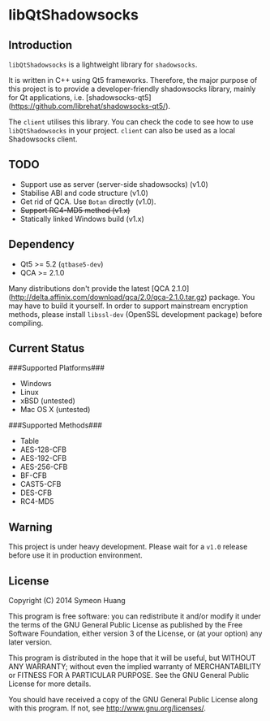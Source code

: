 libQtShadowsocks
================

Introduction
------------

`libQtShadowsocks` is a lightweight library for `shadowsocks`.

It is written in C++ using Qt5 frameworks. Therefore, the major purpose of this project is to provide a developer-friendly shadowsocks library, mainly for Qt applications, i.e. [shadowsocks-qt5] (https://github.com/librehat/shadowsocks-qt5/).

The `client` utilises this library. You can check the code to see how to use `libQtShadowsocks` in your project. `client` can also be used as a local Shadowsocks client.

TODO
----

- Support use as server (server-side shadowsocks) (v1.0)
- Stabilise ABI and code structure (v1.0)
- Get rid of QCA. Use `Botan` directly (v1.0).
- ~~Support RC4-MD5 method (v1.x)~~
- Statically linked Windows build (v1.x)

Dependency
----------

- Qt5 >= 5.2 (`qtbase5-dev`)
- QCA >= 2.1.0

Many distributions don't provide the latest [QCA 2.1.0] (http://delta.affinix.com/download/qca/2.0/qca-2.1.0.tar.gz) package. You may have to build it yourself. In order to support mainstream encryption methods, please install `libssl-dev` (OpenSSL development package) before compiling.

Current Status
--------------

###Supported Platforms###

- Windows
- Linux
- xBSD (untested)
- Mac OS X (untested)

###Supported Methods###

- Table
- AES-128-CFB
- AES-192-CFB
- AES-256-CFB
- BF-CFB
- CAST5-CFB
- DES-CFB
- RC4-MD5

Warning
-------

This project is under heavy development. Please wait for a `v1.0` release before use it in production environment.

License
-------

Copyright (C) 2014 Symeon Huang

This program is free software: you can redistribute it and/or modify
it under the terms of the GNU General Public License as published by
the Free Software Foundation, either version 3 of the License, or
(at your option) any later version.

This program is distributed in the hope that it will be useful,
but WITHOUT ANY WARRANTY; without even the implied warranty of
MERCHANTABILITY or FITNESS FOR A PARTICULAR PURPOSE.  See the
GNU General Public License for more details.

You should have received a copy of the GNU General Public License
along with this program. If not, see <http://www.gnu.org/licenses/>.
